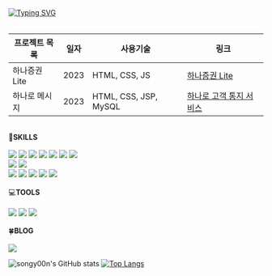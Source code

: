<div align="left">
<a href="https://git.io/typing-svg"><img src="https://readme-typing-svg.demolab.com?font=Cormorant+Garamond&weight=700&pause=1000&color=04C085FF&width=630&lines=Digital+Hanaro++Financial+Services+Developer+Program" alt="Typing SVG" /></a>
<br><br>
  
프로젝트 목록 | 일자 | 사용기술 | 링크
------------|------|-------|-----|
하나증권 Lite | 2023 | HTML, CSS, JS | [하나증권 Lite](https://github.com/Hanaro-FirstAssignment-Team2/FrontEnd)
하나로 메시지 | 2023 | HTML, CSS, JSP, MySQL | [하나로 고객 통지 서비스](https://github.com/hanaro-messaging-service/backend)
<br>
🌟<strong>SKILLS</strong><br><br>
<img src="https://img.shields.io/badge/java-6DB33F?style=for-the-badge&logo=java&logoColor=white"> <img src="https://img.shields.io/badge/python-3776AB?style=for-the-badge&logo=python&logoColor=white"> <img src="https://img.shields.io/badge/c-A8B9CC?style=for-the-badge&logo=c&logoColor=black"> <img src="https://img.shields.io/badge/javascript-F7DF1E?style=for-the-badge&logo=javascript&logoColor=black"> <img src="https://img.shields.io/badge/jquery-0769AD?style=for-the-badge&logo=jqueryp&logoColor=black"> <img src="https://img.shields.io/badge/html5-E34F26?style=for-the-badge&logo=html5&logoColor=white"> <img src="https://img.shields.io/badge/css3-1572B6?style=for-the-badge&logo=css3&logoColor=white"><br>
<img src="https://img.shields.io/badge/spring-6DB33F?style=for-the-badge&logo=spring&logoColor=white"> <img src="https://img.shields.io/badge/spring%20boot-6DB33F?style=for-the-badge&logo=springboot&logoColor=white"><br>
<img src="https://img.shields.io/badge/oracle-F80000?style=for-the-badge&logo=oracle&logoColor=white"> <img src="https://img.shields.io/badge/mysql-4479A1?style=for-the-badge&logo=mysql&logoColor=white"> <img src="https://img.shields.io/badge/mariadb-0035451?style=for-the-badge&logo=mariadb&logoColor=white"> <img src="https://img.shields.io/badge/postgresql-4169E1?style=for-the-badge&logo=postgresql&logoColor=white"> <img src="https://img.shields.io/badge/sqlite-003B57?style=for-the-badge&logo=sqlite&logoColor=white"><br><br>
💻<strong>TOOLS</strong><br><br>
 <img src="https://img.shields.io/badge/intellij%20idea-000000?style=for-the-badge&logo=intellijidea&logoColor=white"> <img src="https://img.shields.io/badge/eclipse%20ide-2C2255?style=for-the-badge&logo=eclipseide&logoColor=white"> <img src="https://img.shields.io/badge/visual%20studiio%20code-007ACC?style=for-the-badge&logo=visualstudiocode&logoColor=white">
<br><br>
🍀<strong>BLOG</strong><br><br>
<a href="https://velog.io/@greenclover" target="_blank"><img src="https://img.shields.io/badge/velog-6DB33F?style=for-the-badge&logo=velog&logoColor=white"></a>

  
![songy00n's GitHub stats](https://github-readme-stats.vercel.app/api?username=songy00n&show_icons=true&theme=vue)
[![Top Langs](https://github-readme-stats.vercel.app/api/top-langs/?username=songy00n&layout=donut)](https://github.com/anuraghazra/github-readme-stats)
  
 </div>
